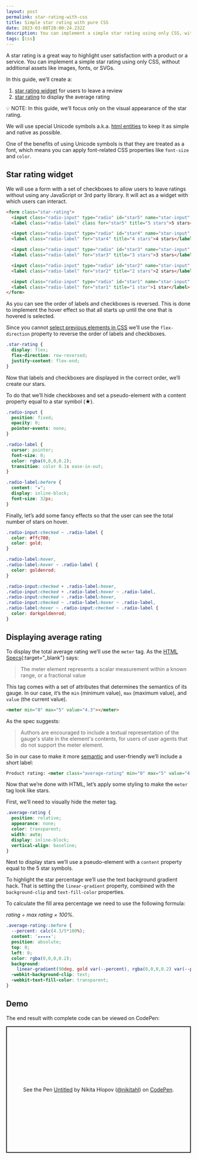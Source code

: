 ```yaml
---
layout: post
permalink: star-rating-with-css
title: Simple star rating with pure CSS
date: 2023-03-08T20:00:24.232Z
description: You can implement a simple star rating using only CSS, without additional assets like images, fonts, or SVGs.
tags: [css]
---
```


A star rating is a great way to highlight user satisfaction with a product or a service. You can implement a simple star rating using only CSS, without additional assets like images, fonts, or SVGs.

In this guide, we’ll create a:
1. [star rating widget](#star-rating-widget) for users to leave a review
2. [star rating](#displaying-average-rating) to display the average rating

<p class="note">💡 NOTE: In this guide, we’ll focus only on the visual appearance of the star rating.</p>

We will use special Unicode symbols a.k.a. [html entities](/special-characters-and-symbols-with-html-entities) to keep it as simple and native as possible.

One of the benefits of using Unicode symbols is that they are treated as a font, which means you can apply font-related CSS properties like `font-size` and `color`.

## Star rating widget

We will use a form with a set of checkboxes to allow users to leave ratings without using any JavaScript or 3rd party library. It will act as a widget with which users can interact.

```html
<form class="star-rating">
  <input class="radio-input" type="radio" id="star5" name="star-input" value="5" />
  <label class="radio-label" class for="star5" title="5 stars">5 stars</label>

  <input class="radio-input" type="radio" id="star4" name="star-input" value="4" />
  <label class="radio-label" for="star4" title="4 stars">4 stars</label>

  <input class="radio-input" type="radio" id="star3" name="star-input" value="3" />
  <label class="radio-label" for="star3" title="3 stars">3 stars</label>

  <input class="radio-input" type="radio" id="star2" name="star-input" value="2" />
  <label class="radio-label" for="star2" title="2 stars">2 stars</label>

  <input class="radio-input" type="radio" id="star1" name="star-input" value="1" />
  <label class="radio-label" for="star1" title="1 star">1 star</label>
</form>
```

As you can see the order of labels and checkboxes is reversed. This is done to implement the hover effect so that all starts up until the one that is hovered is selected.

Since you cannot [select previous elements in CSS](/css-select-previous-element) we’ll use the `flex-direction` property to reverse the order of labels and checkboxes.

```css
.star-rating {
  display: flex;
  flex-direction: row-reversed;
  justify-content: flex-end;
}
```
Now that labels and checkboxes are displayed in the correct order, we’ll create our stars.

To do that we’ll hide checkboxes and set a pseudo-element with a content property equal to a star symbol (★).

```css
.radio-input {
  position: fixed;
  opacity: 0;
  pointer-events: none;
}

.radio-label {
  cursor: pointer;
  font-size: 0;
  color: rgba(0,0,0,0.2);
  transition: color 0.1s ease-in-out;
}

.radio-label:before {
  content: "★";
  display: inline-block;
  font-size: 32px;
}
```
Finally, let’s add some fancy effects so that the user can see the total number of stars on hover.

```css
.radio-input:checked ~ .radio-label {
  color: #ffc700;
  color: gold;
}

.radio-label:hover,
.radio-label:hover ~ .radio-label {
  color: goldenrod;
}

.radio-input:checked + .radio-label:hover,
.radio-input:checked + .radio-label:hover ~ .radio-label,
.radio-input:checked ~ .radio-label:hover,
.radio-input:checked ~ .radio-label:hover ~ .radio-label,
.radio-label:hover ~ .radio-input:checked ~ .radio-label {
  color: darkgoldenrod;
}
```

## Displaying average rating

To display the total average rating we’ll use the `meter` tag. As the [HTML Specs](https://html.spec.whatwg.org/multipage/form-elements.html#the-meter-element){:target=”_blank”} says:

> The meter element represents a scalar measurement within a known range, or a fractional value

This tag comes with a set of attributes that determines the semantics of its gauge. In our case, it’s the `min` (minimum value), `max` (maximum value), and `value` (the current value).

```html
<meter min="0" max="5" value="4.3"></meter>
``` 
As the spec suggests:

> Authors are encouraged to include a textual representation of the gauge's state in the element's contents, for users of user agents that do not support the meter element.

So in our case to make it more [semantic](/why-it-is-important-to-write-semantic-html) and user-friendly we’ll include a short label:

```html
Product rating: <meter class="average-rating" min="0" max="5" value="4.3" title="4.3 out of 5 stars">4.3 out of 5</meter>
``` 

Now that we’re done with HTML, let’s apply some styling to make the `meter` tag look like stars.

First, we’ll need to visually hide the meter tag.

```css
.average-rating {
  position: relative;
  appearance: none;
  color: transparent;
  width: auto;
  display: inline-block;
  vertical-align: baseline;
}
```

Next to display stars we’ll use a pseudo-element with a `content` property equal to the 5 star symbols.

To highlight the star percentage we’ll use the text background gradient hack. That is setting the `linear-gradient` property, combined with the `background-clip` and `text-fill-color` properties.

To calculate the fill area percentage we need to use the following formula:

*rating ÷ max rating × 100%*.

```css
.average-rating::before {
  --percent: calc(4.3/5*100%);
  content: '★★★★★';
  position: absolute;
  top: 0;
  left: 0;
  color: rgba(0,0,0,0.2);
  background:
    linear-gradient(90deg, gold var(--percent), rgba(0,0,0,0.2) var(--percent));
  -webkit-background-clip: text;
  -webkit-text-fill-color: transparent;
}
```

## Demo

The end result with complete code can be viewed on CodePen:

<p class="codepen" data-height="345" data-default-tab="result" data-slug-hash="LYJyzyM" data-user="nikitahl" style="height: 345px; box-sizing: border-box; display: flex; align-items: center; justify-content: center; border: 2px solid; margin: 1em 0; padding: 1em;">
  <span>See the Pen <a href="https://codepen.io/nikitahl/pen/LYJyzyM">
  Untitled</a> by Nikita Hlopov (<a href="https://codepen.io/nikitahl">@nikitahl</a>)
  on <a href="https://codepen.io">CodePen</a>.</span>
</p>
<script async src="https://cpwebassets.codepen.io/assets/embed/ei.js"></script>
